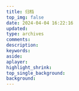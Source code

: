 ```yaml
---
title: 归档
top_img: false
date: 2024-04-04 16:22:16
updated:
type: archives
comments:
description:
keywords:
aside:
aplayer:
highlight_shrink:
top_single_background:
background:
---
```

